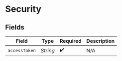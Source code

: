 # Security


## Fields

| Field              | Type               | Required           | Description        |
| ------------------ | ------------------ | ------------------ | ------------------ |
| `accessToken`      | *String*           | :heavy_check_mark: | N/A                |